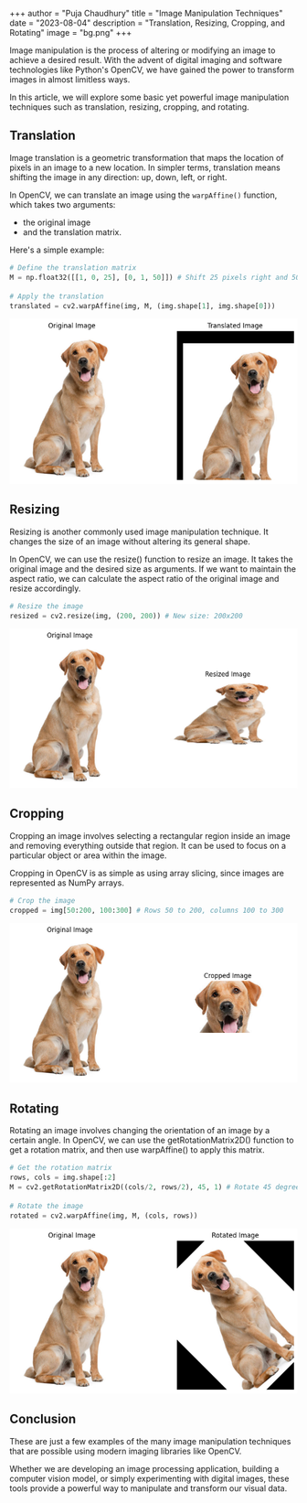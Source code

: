 +++
author = "Puja Chaudhury"
title = "Image Manipulation Techniques"
date = "2023-08-04"
description = "Translation, Resizing, Cropping, and Rotating"
image = "bg.png"
+++

Image manipulation is the process of altering or modifying an image to achieve a desired result. With the advent of digital imaging and software technologies like Python's OpenCV, we have gained the power to transform images in almost limitless ways. 

In this article, we will explore some basic yet powerful image manipulation techniques such as translation, resizing, cropping, and rotating.

## Translation

Image translation is a geometric transformation that maps the location of pixels in an image to a new location. In simpler terms, translation means shifting the image in any direction: up, down, left, or right.

In OpenCV, we can translate an image using the `warpAffine()` function, which takes two arguments: 
- the original image 
- and the translation matrix. 

Here's a simple example:

```python
# Define the translation matrix
M = np.float32([[1, 0, 25], [0, 1, 50]]) # Shift 25 pixels right and 50 pixels down

# Apply the translation
translated = cv2.warpAffine(img, M, (img.shape[1], img.shape[0]))
 ```

![Translated Image](t.png)

## Resizing
Resizing is another commonly used image manipulation technique. It changes the size of an image without altering its general shape.

In OpenCV, we can use the resize() function to resize an image. It takes the original image and the desired size as arguments. If we want to maintain the aspect ratio, we can calculate the aspect ratio of the original image and resize accordingly.

```python
# Resize the image
resized = cv2.resize(img, (200, 200)) # New size: 200x200
```
![Resized Image](r.png)

## Cropping
Cropping an image involves selecting a rectangular region inside an image and removing everything outside that region. It can be used to focus on a particular object or area within the image.

Cropping in OpenCV is as simple as using array slicing, since images are represented as NumPy arrays.

```python
# Crop the image
cropped = img[50:200, 100:300] # Rows 50 to 200, columns 100 to 300
```
![Cropped Image](cr.png)
## Rotating
Rotating an image involves changing the orientation of an image by a certain angle. In OpenCV, we can use the getRotationMatrix2D() function to get a rotation matrix, and then use warpAffine() to apply this matrix.

```python
# Get the rotation matrix
rows, cols = img.shape[:2]
M = cv2.getRotationMatrix2D((cols/2, rows/2), 45, 1) # Rotate 45 degrees around the center of the image

# Rotate the image
rotated = cv2.warpAffine(img, M, (cols, rows))
```
![Rotated Image](ro.png)

## Conclusion
These are just a few examples of the many image manipulation techniques that are possible using modern imaging libraries like OpenCV. 

Whether we are developing an image processing application, building a computer vision model, or simply experimenting with digital images, these tools provide a powerful way to manipulate and transform our visual data.